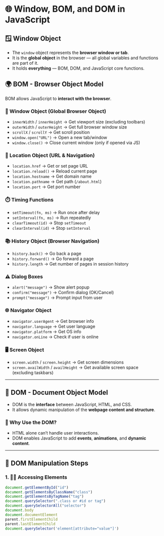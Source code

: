 # 🌐 Window, BOM, and DOM in JavaScript

## 🪟 Window Object

- The `window` object represents the **browser window or tab**.
- It is the **global object** in the browser — all global variables and functions are part of it.
- It holds **everything** — BOM, DOM, and JavaScript core functions.

## 🌍 BOM - Browser Object Model

BOM allows JavaScript to **interact with the browser**.

### 🔳 Window Object (Global Browser Object)
- `innerWidth` / `innerHeight` → Get viewport size (excluding toolbars)
- `outerWidth` / `outerHeight` → Get full browser window size
- `scrollX` / `scrollY` → Get scroll position
- `window.open("URL")` → Open a new tab/window
- `window.close()` → Close current window (only if opened via JS)

### 📍 Location Object (URL & Navigation)
- `location.href` → Get or set page URL
- `location.reload()` → Reload current page
- `location.hostname` → Get domain name
- `location.pathname` → Get path (`/about.html`)
- `location.port` → Get port number

### ⏱️ Timing Functions
- `setTimeout(fn, ms)` → Run once after delay
- `setInterval(fn, ms)` → Run repeatedly
- `clearTimeout(id)` → Stop `setTimeout`
- `clearInterval(id)` → Stop `setInterval`

### 📚 History Object (Browser Navigation)
- `history.back()` → Go back a page
- `history.forward()` → Go forward a page
- `history.length` → Get number of pages in session history

### ⚠️ Dialog Boxes
- `alert("message")` → Show alert popup
- `confirm("message")` → Confirm dialog (OK/Cancel)
- `prompt("message")` → Prompt input from user

### 🌐 Navigator Object
- `navigator.userAgent` → Get browser info
- `navigator.language` → Get user language
- `navigator.platform` → Get OS info
- `navigator.onLine` → Check if user is online

### 🖥️ Screen Object
- `screen.width` / `screen.height` → Get screen dimensions
- `screen.availWidth` / `availHeight` → Get available screen space (excluding taskbars)

---

## 📄 DOM - Document Object Model

- DOM is the **interface** between JavaScript, HTML, and CSS.
- It allows dynamic manipulation of the **webpage content and structure**.

### 🧠 Why Use the DOM?
- HTML alone can’t handle user interactions.
- DOM enables JavaScript to add **events**, **animations**, and **dynamic content**.

---

## 🧩 DOM Manipulation Steps

### 1. 🕵️‍♂️ Accessing Elements
```js
document.getElementById("id")
document.getElementsByClassName("class")
document.getElementsByTagName("tag")
document.querySelector(".class or #id or tag")
document.querySelectorAll("selector")
document.body
document.documentElement
parent.firstElementChild
parent.lastElementChild
document.querySelector('element[attribute="value"]')
